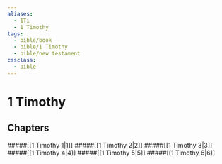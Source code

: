 ```yaml
---
aliases:
  - 1Ti
  - 1 Timothy
tags:
  - bible/book
  - bible/1 Timothy
  - bible/new testament
cssclass:
  - bible
---
```


# 1 Timothy

## Chapters

#####[[1 Timothy 1|1]]
#####[[1 Timothy 2|2]]
#####[[1 Timothy 3|3]]
#####[[1 Timothy 4|4]]
#####[[1 Timothy 5|5]]
#####[[1 Timothy 6|6]]
